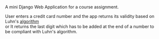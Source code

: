 A mini Django Web Application for a course assignment.

User enters a credit card number and the app returns  its validity based on Luhn's [algorithm](https://en.wikipedia.org/wiki/Luhn_algorithm)  
 or
It returns the last digit which has to be added at the end of a number to be compliant with Luhn's algorithm.
